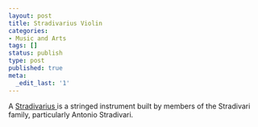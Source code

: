 ```yaml
---
layout: post
title: Stradivarius Violin
categories:
- Music and Arts
tags: []
status: publish
type: post
published: true
meta:
  _edit_last: '1'
---
```

A [Stradivarius ](http://en.wikipedia.org/wiki/Stradivarius)is a stringed instrument built by members of the Stradivari family, particularly Antonio Stradivari.
